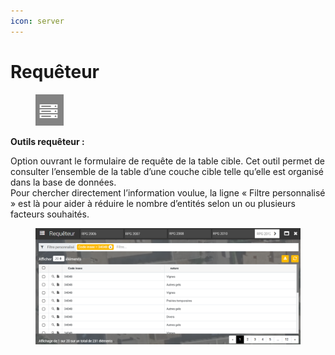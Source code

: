 ```yaml
---
icon: server
---
```


# Requêteur

<figure><img src="../../../img/espace_outils_requeteur_btn.png" alt=""><figcaption></figcaption></figure>

**Outils requêteur :**

Option ouvrant le formulaire de requête de la table cible. Cet outil permet de consulter l’ensemble de la table d’une couche cible telle qu’elle est organisé dans la base de données.\
Pour chercher directement l’information voulue, la ligne « Filtre personnalisé » est là pour aider à réduire le nombre d’entités selon un ou plusieurs facteurs souhaités.

<figure><img src="../../../img/espace_outils_requeteur.png" alt="" width="563"><figcaption></figcaption></figure>
